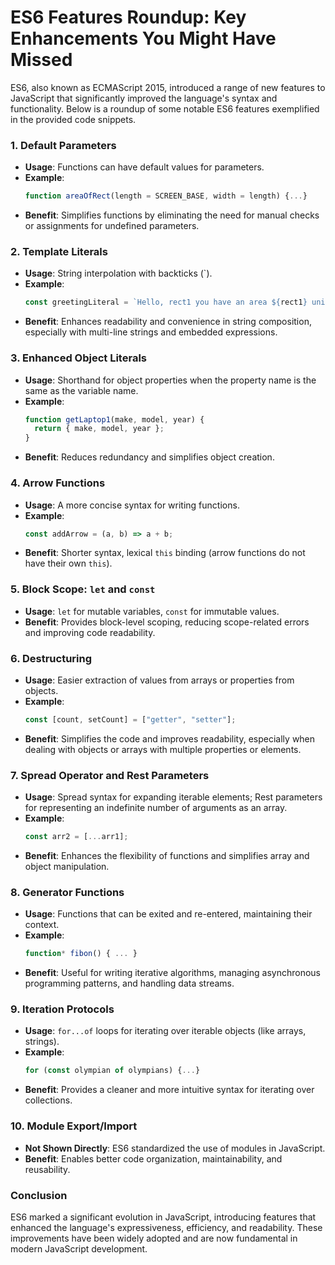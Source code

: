 # ES6 Features Roundup: Key Enhancements You Might Have Missed

ES6, also known as ECMAScript 2015, introduced a range of new features to JavaScript that significantly improved the language's syntax and functionality. Below is a roundup of some notable ES6 features exemplified in the provided code snippets.

### 1. Default Parameters
- **Usage**: Functions can have default values for parameters.
- **Example**: 
  ```javascript
  function areaOfRect(length = SCREEN_BASE, width = length) {...}
  ```
- **Benefit**: Simplifies functions by eliminating the need for manual checks or assignments for undefined parameters.

### 2. Template Literals
- **Usage**: String interpolation with backticks (\`).
- **Example**: 
  ```javascript
  const greetingLiteral = `Hello, rect1 you have an area ${rect1} units squared.`;
  ```
- **Benefit**: Enhances readability and convenience in string composition, especially with multi-line strings and embedded expressions.

### 3. Enhanced Object Literals
- **Usage**: Shorthand for object properties when the property name is the same as the variable name.
- **Example**: 
  ```javascript
  function getLaptop1(make, model, year) {
    return { make, model, year };
  }
  ```
- **Benefit**: Reduces redundancy and simplifies object creation.

### 4. Arrow Functions
- **Usage**: A more concise syntax for writing functions.
- **Example**: 
  ```javascript
  const addArrow = (a, b) => a + b;
  ```
- **Benefit**: Shorter syntax, lexical `this` binding (arrow functions do not have their own `this`).

### 5. Block Scope: `let` and `const`
- **Usage**: `let` for mutable variables, `const` for immutable values.
- **Benefit**: Provides block-level scoping, reducing scope-related errors and improving code readability.

### 6. Destructuring
- **Usage**: Easier extraction of values from arrays or properties from objects.
- **Example**: 
  ```javascript
  const [count, setCount] = ["getter", "setter"];
  ```
- **Benefit**: Simplifies the code and improves readability, especially when dealing with objects or arrays with multiple properties or elements.

### 7. Spread Operator and Rest Parameters
- **Usage**: Spread syntax for expanding iterable elements; Rest parameters for representing an indefinite number of arguments as an array.
- **Example**: 
  ```javascript
  const arr2 = [...arr1];
  ```
- **Benefit**: Enhances the flexibility of functions and simplifies array and object manipulation.

### 8. Generator Functions
- **Usage**: Functions that can be exited and re-entered, maintaining their context.
- **Example**: 
  ```javascript
  function* fibon() { ... }
  ```
- **Benefit**: Useful for writing iterative algorithms, managing asynchronous programming patterns, and handling data streams.

### 9. Iteration Protocols
- **Usage**: `for...of` loops for iterating over iterable objects (like arrays, strings).
- **Example**: 
  ```javascript
  for (const olympian of olympians) {...}
  ```
- **Benefit**: Provides a cleaner and more intuitive syntax for iterating over collections.

### 10. Module Export/Import
- **Not Shown Directly**: ES6 standardized the use of modules in JavaScript.
- **Benefit**: Enables better code organization, maintainability, and reusability.

### Conclusion
ES6 marked a significant evolution in JavaScript, introducing features that enhanced the language's expressiveness, efficiency, and readability. These improvements have been widely adopted and are now fundamental in modern JavaScript development.
